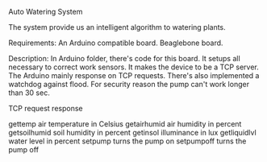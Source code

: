Auto Watering System

The system provide us an intelligent algorithm to watering plants.

Requirements:
An Arduino compatible board.
Beaglebone board.

Description:
In Arduino folder, there's code for this board. It setups all necessary to correct work sensors. It makes the device to be a TCP server. The Arduino mainly response on TCP requests. There's also implemented a watchdog against flood. For security reason the pump can't work longer than 30 sec.

TCP request     response

gettemp         air temperature in Celsius
getairhumid     air humidity in percent
getsoilhumid	soil humidity in percent
getinsol        illuminance in lux
getliquidlvl	water level in percent
setpump         turns the pump on
setpumpoff      turns the pump off

